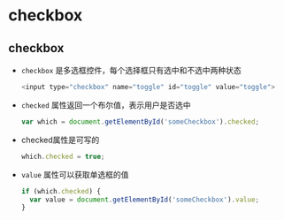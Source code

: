 # checkbox

## checkbox

  - `checkbox` 是多选框控件，每个选择框只有选中和不选中两种状态

    ```javascript
    <input type="checkbox" name="toggle" id="toggle" value="toggle">
    ```

  - `checked` 属性返回一个布尔值，表示用户是否选中

    ```javascript
    var which = document.getElementById('someCheckbox').checked;
    ```

  - checked属性是可写的

    ```javascript
    which.checked = true;
    ```

  - `value` 属性可以获取单选框的值

    ```javascript
    if (which.checked) {
      var value = document.getElementById('someCheckbox').value;
    }
    ```
